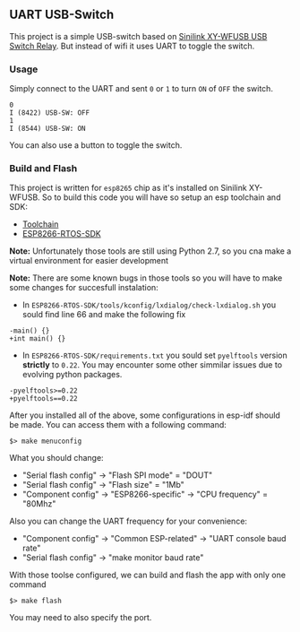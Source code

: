 ## UART USB-Switch

This project is a simple USB-switch based on [Sinilink XY-WFUSB USB Switch Relay](https://devices.esphome.io/devices/Sinilink-XY-WFUSB-USB-Switch-Relay).
But instead of wifi it uses UART to toggle the switch.

### Usage

Simply connect to the UART and sent `0` or `1` to turn `ON` of `OFF` the switch.

```
0
I (8422) USB-SW: OFF
1
I (8544) USB-SW: ON
```

You can also use a button to toggle the switch.

### Build and Flash

This project is written for `esp8265` chip as it's installed on Sinilink XY-WFUSB.
So to build this code you will have so setup an esp toolchain and SDK:

- [Toolchain](https://docs.espressif.com/projects/esp8266-rtos-sdk/en/latest/get-started/index.html)
- [ESP8266-RTOS-SDK](https://github.com/espressif/ESP8266_RTOS_SDK)

**Note:** Unfortunately those tools are still using Python 2.7, so you cna make a virtual environment for easier development

**Note:** There are some known bugs in those tools so you will have to make some changes for succesfull instalation:

- In `ESP8266-RTOS-SDK/tools/kconfig/lxdialog/check-lxdialog.sh` you sould find line 66 and make the following fix
```
-main() {}
+int main() {}
```

- In `ESP8266-RTOS-SDK/requirements.txt` you sould set `pyelftools` version **strictly** to `0.22`. You may encounter some other simmilar issues due to evolving python packages.
```
-pyelftools>=0.22
+pyelftools==0.22
```

After you installed all of the above, some configurations in esp-idf should be made.
You can access them with a following command:
```
$> make menuconfig
```

What you should change:
- "Serial flash config" -> "Flash SPI mode" = "DOUT"
- "Serial flash config" -> "Flash size" = "1Mb"
- "Component config" -> "ESP8266-specific" -> "CPU frequency" = "80Mhz"

Also you can change the UART frequency for your convenience:
- "Component config" -> "Common ESP-related" -> "UART console baud rate"
- "Serial flash config" -> "make monitor baud rate"

With those toolse configured, we can build and flash the app with only one command
```
$> make flash
```
You may need to also specify the port.